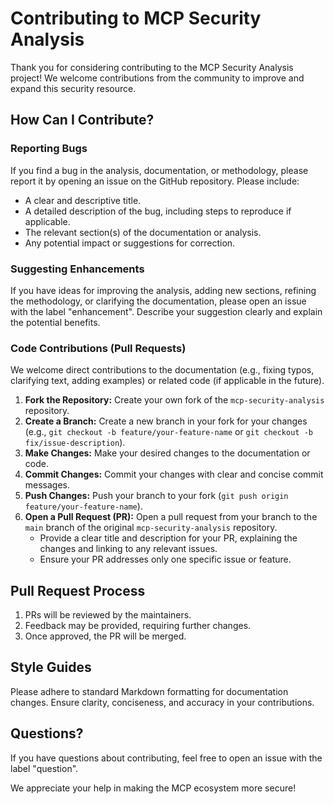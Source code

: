 # Contributing to MCP Security Analysis

Thank you for considering contributing to the MCP Security Analysis project! We welcome contributions from the community to improve and expand this security resource.

## How Can I Contribute?

### Reporting Bugs

If you find a bug in the analysis, documentation, or methodology, please report it by opening an issue on the GitHub repository. Please include:

*   A clear and descriptive title.
*   A detailed description of the bug, including steps to reproduce if applicable.
*   The relevant section(s) of the documentation or analysis.
*   Any potential impact or suggestions for correction.

### Suggesting Enhancements

If you have ideas for improving the analysis, adding new sections, refining the methodology, or clarifying the documentation, please open an issue with the label "enhancement". Describe your suggestion clearly and explain the potential benefits.

### Code Contributions (Pull Requests)

We welcome direct contributions to the documentation (e.g., fixing typos, clarifying text, adding examples) or related code (if applicable in the future).

1.  **Fork the Repository:** Create your own fork of the `mcp-security-analysis` repository.
2.  **Create a Branch:** Create a new branch in your fork for your changes (e.g., `git checkout -b feature/your-feature-name` or `git checkout -b fix/issue-description`).
3.  **Make Changes:** Make your desired changes to the documentation or code.
4.  **Commit Changes:** Commit your changes with clear and concise commit messages.
5.  **Push Changes:** Push your branch to your fork (`git push origin feature/your-feature-name`).
6.  **Open a Pull Request (PR):** Open a pull request from your branch to the `main` branch of the original `mcp-security-analysis` repository.
    *   Provide a clear title and description for your PR, explaining the changes and linking to any relevant issues.
    *   Ensure your PR addresses only one specific issue or feature.

## Pull Request Process

1.  PRs will be reviewed by the maintainers.
2.  Feedback may be provided, requiring further changes.
3.  Once approved, the PR will be merged.

## Style Guides

Please adhere to standard Markdown formatting for documentation changes. Ensure clarity, conciseness, and accuracy in your contributions.

## Questions?

If you have questions about contributing, feel free to open an issue with the label "question".

We appreciate your help in making the MCP ecosystem more secure! 